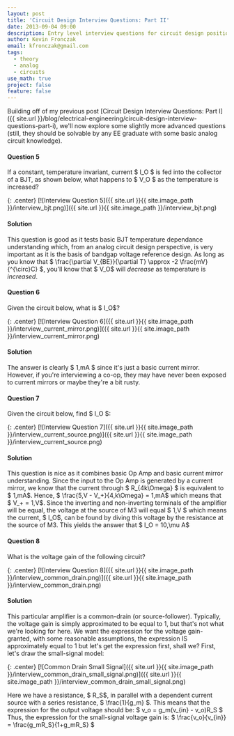 ```yaml
---
layout: post
title: 'Circuit Design Interview Questions: Part II'
date: 2013-09-04 09:00
description: Entry level interview questions for circuit design positions
author: Kevin Fronczak
email: kfronczak@gmail.com
tags:
  - theory
  - analog
  - circuits
use_math: true
project: false
feature: false
---
```

Building off of my previous post [Circuit Design Interview Questions: Part I]({{ site.url }}/blog/electrical-engineering/circuit-design-interview-questions-part-i), we'll now explore some slightly more advanced questions (still, they should be solvable by any EE graduate with some basic analog circuit knowledge).

#### **Question 5**

If a constant, temperature invariant, current $ I_O $ is fed into the collector of a BJT, as shown below, what happens to $ V_O $ as the temperature is increased? 

{: .center}
[![Interview Question 5]({{ site.url }}{{ site.image_path }}/interview_bjt.png)]({{ site.url }}{{ site.image_path }}/interview_bjt.png)

#### **Solution**

This question is good as it tests basic BJT temperature dependance understanding which, from an analog circuit design perspective, is very important as it is the basis of bandgap voltage reference design. As long as you know that $ \frac{\partial V_{BE}}{\partial T} \approx -2 \frac{mV}{^{\circ}C} $, you'll know that $ V_O$ will _decrease_ as temperature is _increased_.

#### **Question 6**

Given the circuit below, what is $ I_O$? 

{: .center}
[![Interview Question 6]({{ site.url }}{{ site.image_path }}/interview_current_mirror.png)]({{ site.url }}{{ site.image_path }}/interview_current_mirror.png)

#### **Solution**

The answer is clearly $ 1\,mA $ since it's just a basic current mirror. However, if you're interviewing a co-op, they may have never been exposed to current mirrors or maybe they're a bit rusty.

#### **Question 7**

Given the circuit below, find $ I_O $: 

{: .center}
[![Interview Question 7]({{ site.url }}{{ site.image_path }}/interview_current_source.png)]({{ site.url }}{{ site.image_path }}/interview_current_source.png)

#### **Solution**

This question is nice as it combines basic Op Amp and basic current mirror understanding. Since the input to the Op Amp is generated by a current mirror, we know that the current through $ R_{4k\Omega} $ is equivalent to $ 1\,mA$. Hence, $ \frac{5\,V - V_+}{4\,k\Omega} = 1\,mA$ which means that $ V_+ = 1\,V$. Since the inverting and non-inverting terminals of the amplifier will be equal, the voltage at the source of M3 will equal $ 1\,V $ which means the current, $ I_O$, can be found by diving this voltage by the resistance at the source of M3\. This yields the answer that $ I_O = 10\,\mu A$

#### **Question 8**

What is the voltage gain of the following circuit? 

{: .center}
[![Interview Question 8]({{ site.url }}{{ site.image_path }}/interview_common_drain.png)]({{ site.url }}{{ site.image_path }}/interview_common_drain.png)

#### **Solution**

This particular amplifier is a common-drain (or source-follower). Typically, the voltage gain is simply approximated to be equal to 1, but that's not what we're looking for here. We want the expression for the voltage gain- granted, with some reasonable assumptions, the expression IS approximately equal to 1 but let's get the expression first, shall we? First, let's draw the small-signal model: 

{: .center}
[![Common Drain Small Signal]({{ site.url }}{{ site.image_path }}/interview_common_drain_small_signal.png)]({{ site.url }}{{ site.image_path }}/interview_common_drain_small_signal.png)

Here we have a resistance, $ R_S$, in parallel with a dependent current source with a series resistance, $ \frac{1}{g_m} $. This means that the expression for the output voltage should be: $ v_o = g_m(v_{in} - v_o)R_S $ Thus, the expression for the small-signal voltage gain is: $ \frac{v_o}{v_{in}} = \frac{g_mR_S}{1+g_mR_S} $
